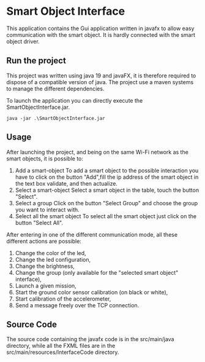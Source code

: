 # Smart Object Interface

This application contains the Gui application written in javafx to allow easy communication 
with the smart object. It is hardly connected with the smart object driver.

## Run the project

This project was written using java 19 and javaFX, it is therefore required to dispose of a compatible 
version of java. The project use a maven systems to manage the different dependencies.

To launch the application you can directly execute the SmartObjectInterface.jar.

```
java -jar .\SmartObjectInterface.jar
```

## Usage

After launching the project, and being on the same Wi-Fi network as the smart objects,
it is possible to:
1. Add a smart-object
To add a smart object to the possible interaction you have to click on the button "Add",fill
the ip address of the smart object in the text box validate, and then actualize.
2. Select a smart-object
Select a smart object in the table, touch the button "Select". 
3. Select a group
Click on the button "Select Group" and choose the group you want to interact with.
4. Select all the smart object
To select all the smart object just click on the button "Select All".

After entering in one of the different communication mode, all these different actions are possible:
1. Change the color of the led,
2. Change the led configuration,
3. Change the brightness,
4. Change the group (only available for the "selected smart object" interface),
5. Launch a given mission,
6. Start the ground color sensor calibration (on black or white),
7. Start calibration of the accelerometer,
8. Send a message freely over the TCP connection.

## Source Code

The source code containing the javafx code is in the src/main/java directory, while all the FXML
files are in the src/main/resources/InterfaceCode directory.


